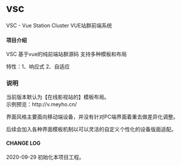 # vsc
VSC - Vue Station Cluster VUE站群前端系统 

#### 项目介绍
VSC 基于vue的纯前端站群源码 支持多种模板和布局 <br/>

特性：1、响应式 2、自适应  <br/>

<h3>说明</h3>
当前版本默认为【在线影视站的】模板布局。 <br>
示例预览：http://v.meyho.cn/

界面风格主要面向移动端设备，并没有针对PC端界面着重去做差异化调整。<br/>

后续会加入各种界面模板机制以可以灵活的自定义个性化的设备版面适配。

#### CHANGE LOG
2020-09-29 初始化本项目工程。



